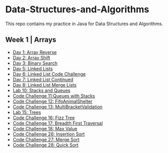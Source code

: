# Data-Structures-and-Algorithms
This repo contains my practice in Java for Data Structures and Algorithms.

## Week 1 | Arrays
- [Day 1: Array Reverse]()
- [Day 2: Array Shift](./assets/README/insertShiftArr.md)
- [Day 3: Binary Search](./assets/README/binarySearch.md)
- [Day 5: Linked Lists](./assets/README/linkedlists.md)
- [Day 6: Linked List Code Challenge](./assets/README/linkedlistsContinued.md)
- [Day 7: Linked List Continued](./assets/README/linkedListNth.md)
- [Day 8: Linked List Merge Lists](./assets/README/linkedMergeLists.md)
- [Lab 10: Stacks and Queues](./assets/README/stacksandqueues.md)
- [Code Challenge 11:Queues with Stacks](./assets/README/queuesWithStacks.md)
- [Code Challenge 12: FifoAnimalShelter](./assets/README/animalshelter.md)
- [Code Challenge 13: MultiBracketValidation](./assets/README/bracketvalidation.md)
- [Lab 15: Trees](./assets/README/trees.md)
- [Code Challenge 16: Fizz Tree](./assets/README/fizzTree.md)
- [Code Challenge 17: Breadth First Traversal](./assets/README/trees.md)
- [Code Challenge 18: Max Value](./assets/README/trees.md)
- [Code Challenge 26: Insertion Sort](./assets/README/insertionSort.md)
- [Code Challenge 27: Merge Sort](./assets/README/mergeSort.md)
- [Code Challenge 28: Quick Sort](./assets/README/QuickSort.md)